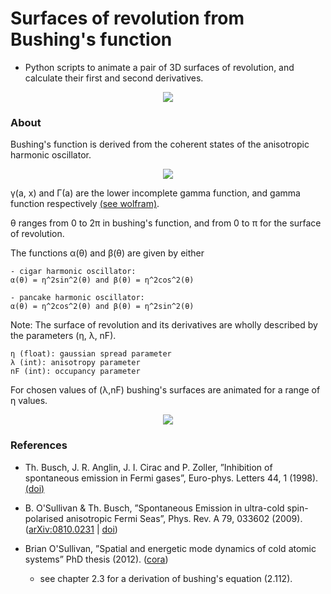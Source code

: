 # Surfaces of revolution from Bushing's function

* Python scripts to animate a pair of 3D surfaces of revolution, and calculate their first and second derivatives.

<center>
<img src="https://user-images.githubusercontent.com/62537514/85952592-57d91700-b962-11ea-831d-745cc6264454.png" width="linewidth"/>
</center>


### About

Bushing's function is derived from the coherent states of the anisotropic harmonic oscillator.

<center>
<img src="https://user-images.githubusercontent.com/62537514/85952459-5f4bf080-b961-11ea-83d7-054e922ebb40.png" width="linewidth"/>
</center>

γ(a, x) and Γ(a) are the lower incomplete gamma function, and gamma function respectively [(see wolfram)](https://mathworld.wolfram.com/IncompleteGammaFunction.html).

θ ranges from 0 to 2π in bushing's function, and from 0 to π for the surface of revolution.

The functions α(θ) and β(θ) are given by either 
```
- cigar harmonic oscillator:
α(θ) = η^2sin^2(θ) and β(θ) = η^2cos^2(θ)

- pancake harmonic oscillator:
α(θ) = η^2cos^2(θ) and β(θ) = η^2sin^2(θ)
```
Note: The surface of revolution and its derivatives are wholly described by the parameters (η, λ, nF).

```
η (float): gaussian spread parameter
λ (int): anisotropy parameter
nF (int): occupancy parameter
```

For chosen values of (λ,nF) bushing's surfaces are animated for a range of η values.



<center>
<img src="https://user-images.githubusercontent.com/62537514/85954158-5e20c080-b96d-11ea-8c8f-725fbcb181c5.gif" width="linewidth"/>
</center>


### References

* Th. Busch, J. R. Anglin, J. I. Cirac and P. Zoller, ”Inhibition of spontaneous emission in Fermi gases”, 
Euro-phys. Letters 44, 1 (1998). [(doi)](https://doi.org/10.1209/epl/i1998-00426-2)

* B. O'Sullivan & Th. Busch, ”Spontaneous Emission in ultra-cold spin-polarised anisotropic Fermi Seas”, Phys. Rev. A 79, 033602 (2009). 
([arXiv:0810.0231](https://arxiv.org/abs/0810.0231) | [doi](https://doi.org/10.1103/PhysRevA.79.033602))

* Brian O'Sullivan, ”Spatial and energetic mode dynamics of cold atomic systems” PhD thesis (2012). ([cora](https://cora.ucc.ie/handle/10468/963))
  - see chapter 2.3 for a derivation of bushing's equation (2.112).
